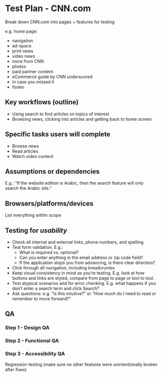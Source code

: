 # Test Plan - CNN.com

Break down CNN.com into pages + features for testing 

e.g. home page: 
* navigation
* ad-space
* print news
* video news
* more from CNN
* photos
* paid partner content
* eCommerce guide by CNN underscored
* in case you missed it
* footer

## Key workflows (outline)

* Using search to find articles on topics of interest
* Browsing news, clicking into articles and getting back to home screen

## Specific tasks users will complete

* Browse news
* Read articles
* Watch video content

## Assumptions or dependencies

E.g.: “If the website edition is Arabic, then the search feature will only search the Arabic site.”

## Browsers/platforms/devices

List everything within scope

## Testing for *usability*
* Check all internal and external links, phone numbers, and spelling.
* Test form validation. E.g.:
  * What is required vs. optional? 
  * Can you enter anything in the email address or zip code field? 
  * If the application stops you from advancing, is there clear direction?
* Click through all navigation, including breadcrumbs
* Keep visual consistency in mind as you’re testing. E.g. look at how buttons and links are styled, compare from page to page or tool to tool.
* Test atypical scenarios and for error checking. E.g. what happens if you don’t enter a search term and click Search?
* Ask questions: e.g. “Is this intuitive?” or “How much do I need to read or remember to move forward?”

## QA

### Step 1 - Design QA

### Step 2 - Functional QA

### Step 3 - Accessibility QA

Regression testing (make sure no other features were unintentionally broken after fixes)
